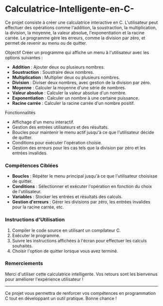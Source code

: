 # Calculatrice-Intelligente-en-C-
Ce projet consiste à créer une calculatrice interactive en C. L'utilisateur peut effectuer des opérations comme l'addition, la soustraction, la multiplication, la division, la moyenne, la valeur absolue, l'exponentiation et la racine carrée. Le programme gère les erreurs, comme la division par zéro, et permet de revenir au menu ou de quitter.



 Objectif
Créer un programme qui affiche un menu à l'utilisateur avec les options suivantes :

- **Addition** : Ajouter deux ou plusieurs nombres.
- **Soustraction** : Soustraire deux nombres.
- **Multiplication** : Multiplier deux ou plusieurs nombres.
- **Division** : Diviser deux nombres, avec gestion de la division par zéro.
- **Moyenne** : Calculer la moyenne d'une série de nombres.
- **Valeur absolue** : Calculer la valeur absolue d'un nombre.
- **Exponentiation** : Calculer un nombre à une certaine puissance.
- **Racine carrée** : Calculer la racine carrée d'un nombre positif.

Fonctionnalités
- Affichage d'un menu interactif.
- Gestion des entrées utilisateurs et des résultats.
- Boucles pour maintenir le menu actif jusqu'à ce que l'utilisateur décide de quitter.
- Conditions pour exécuter l'opération choisie.
- Gestion des erreurs pour les cas tels que la division par zéro et les entrées invalides.

### Compétences Ciblées
- **Boucles** : Répéter le menu principal jusqu'à ce que l'utilisateur choisisse de quitter.
- **Conditions** : Sélectionner et exécuter l'opération en fonction du choix de l'utilisateur.
- **Variables** : Stocker les entrées et résultats des calculs.
- **Gestion d'erreurs** : Gérer les divisions par zéro, les entrées invalides pour la racine carrée, etc.

### Instructions d'Utilisation
1. Compiler le code source en utilisant un compilateur C.
2. Exécuter le programme.
3. Suivre les instructions affichées à l'écran pour effectuer les calculs souhaités.
4. Choisir l'option de quitter lorsque vous avez terminé.

### Remerciements
Merci d'utiliser cette calculatrice intelligente. Vos retours sont les bienvenus pour améliorer l'expérience utilisateur !

---

Ce projet vous permettra de renforcer vos compétences en programmation C tout en développant un outil pratique. Bonne chance !
